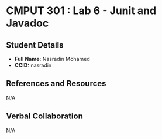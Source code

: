# CMPUT 301 : Lab 6 - Junit and Javadoc

## Student Details

- **Full Name:** Nasradin Mohamed
- **CCID:** nasradin

## References and Resources

N/A

## Verbal Collaboration
N/A
